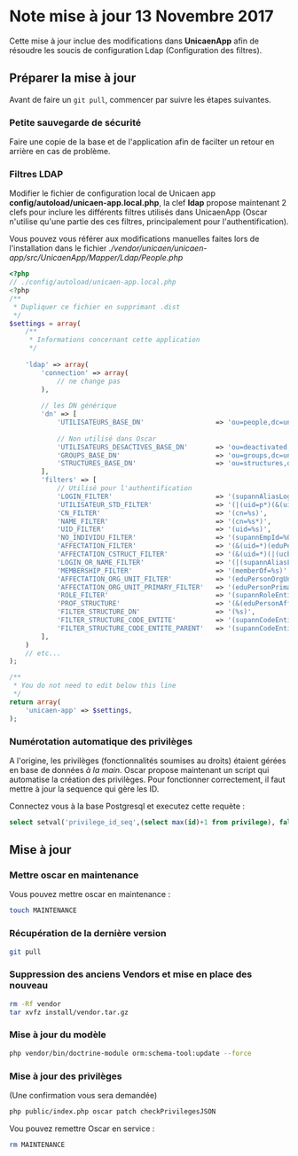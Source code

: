 # Note mise à jour 13 Novembre 2017

Cette mise à jour inclue des modifications dans **UnicaenApp** afin de résoudre les soucis de configuration Ldap (Configuration des filtres).

## Préparer la mise à jour

Avant de faire un `git pull`, commencer par suivre les étapes suivantes.

### Petite sauvegarde de sécurité

Faire une copie de la base et de l'application afin de facilter un retour en arrière en cas de problème.

### Filtres LDAP

Modifier le fichier de configuration local de Unicaen app **config/autoload/unicaen-app.local.php**, la clef **ldap** propose maintenant 2 clefs pour inclure les différents filtres utilisés dans UnicaenApp (Oscar n'utilise qu'une partie des ces filtres, principalement pour l'authentification).

Vous pouvez vous référer aux modifications manuelles faites lors de l'installation dans le fichier *./vendor/unicaen/unicaen-app/src/UnicaenApp/Mapper/Ldap/People.php*

```php
<?php
// ./config/autoload/unicaen-app.local.php
<?php
/**
 * Dupliquer ce fichier en supprimant .dist
 */
$settings = array(
    /**
     * Informations concernant cette application
     */
    
    'ldap' => array(
        'connection' => array(
            // ne change pas
        ),
        
        // les DN générique
        'dn' => [
            'UTILISATEURS_BASE_DN'                  => 'ou=people,dc=unicaen,dc=fr',
            
            // Non utilisé dans Oscar
            'UTILISATEURS_DESACTIVES_BASE_DN'       => 'ou=deactivated,dc=unicaen,dc=fr',
            'GROUPS_BASE_DN'                        => 'ou=groups,dc=unicaen,dc=fr',
            'STRUCTURES_BASE_DN'                    => 'ou=structures,dc=unicaen,dc=fr',
        ],
        'filters' => [
            // Utilisé pour l'authentification
            'LOGIN_FILTER'                          => '(supannAliasLogin=%s)',
            'UTILISATEUR_STD_FILTER'                => '(|(uid=p*)(&(uid=e*)(eduPersonAffiliation=student)))',
            'CN_FILTER'                             => '(cn=%s)',
            'NAME_FILTER'                           => '(cn=%s*)',
            'UID_FILTER'                            => '(uid=%s)',
            'NO_INDIVIDU_FILTER'                    => '(supannEmpId=%08s)',
            'AFFECTATION_FILTER'                    => '(&(uid=*)(eduPersonOrgUnitDN=%s))',
            'AFFECTATION_CSTRUCT_FILTER'            => '(&(uid=*)(|(ucbnSousStructure=%s;*)(supannAffectation=%s;*)))',
            'LOGIN_OR_NAME_FILTER'                  => '(|(supannAliasLogin=%s)(cn=%s*))',
            'MEMBERSHIP_FILTER'                     => '(memberOf=%s)',
            'AFFECTATION_ORG_UNIT_FILTER'           => '(eduPersonOrgUnitDN=%s)',
            'AFFECTATION_ORG_UNIT_PRIMARY_FILTER'   => '(eduPersonPrimaryOrgUnitDN=%s)',
            'ROLE_FILTER'                           => '(supannRoleEntite=[role={SUPANN}%s][type={SUPANN}%s][code=%s]*)',
            'PROF_STRUCTURE'                        => '(&(eduPersonAffiliation=teacher)(eduPersonOrgUnitDN=%s))',
            'FILTER_STRUCTURE_DN'		            => '(%s)',
            'FILTER_STRUCTURE_CODE_ENTITE'	        => '(supannCodeEntite=%s)',
            'FILTER_STRUCTURE_CODE_ENTITE_PARENT'   => '(supannCodeEntiteParent=%s)',
        ],
    )
    // etc...
);

/**
 * You do not need to edit below this line
 */
return array(
    'unicaen-app' => $settings,
);
```

### Numérotation automatique des privilèges

A l'origine, les privilèges (fonctionnalités soumises au droits) étaient gérées en base de données *à la main*. Oscar propose maintenant un script qui automatise la création des privilèges. Pour fonctionner correctement, il faut mettre à jour la sequence qui gère les ID.

Connectez vous à la base Postgresql et executez cette requète : 

```sql
select setval('privilege_id_seq',(select max(id)+1 from privilege), false)
```

## Mise à jour

### Mettre oscar en maintenance

Vous pouvez mettre oscar en maintenance : 

```bash
touch MAINTENANCE
```

### Récupération de la dernière version

```bash
git pull
```

### Suppression des anciens Vendors et mise en place des nouveau

```bash
rm -Rf vendor
tar xvfz install/vendor.tar.gz
```

### Mise à jour du modèle

```bash
php vendor/bin/doctrine-module orm:schema-tool:update --force
```

### Mise à jour des privilèges

(Une confirmation vous sera demandée)

```bash
php public/index.php oscar patch checkPrivilegesJSON
```

Vou pouvez remettre Oscar en service : 

```bash
rm MAINTENANCE
```




